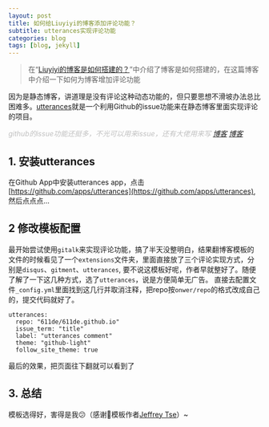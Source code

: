 ```yaml
---
layout: post
title: 如何给Liuyiyi的博客添加评论功能？
subtitle: utterances实现评论功能
categories: blog
tags: [blog, jekyll]
---
```

<!--
 * @Description: file content
 * @Author: Liuyiyi
 * @Date: 2023-05-07 22:39:08
 * @LastEditTime: 2023-05-08 21:18:42
 * @LastEditors: Liuyiyi
 * @Reference: 
-->

> 在“[Liuyiyi的博客是如何搭建的？](/_posts/2023-05-04-Liuyiyi的博客是如何搭建的？.md)”中介绍了博客是如何搭建的，在这篇博客中介绍一下如何为博客增加评论功能

因为是静态博客，讲道理是没有评论这种动态功能的，但只要思想不滑坡办法总比困难多。[utterances](https://utteranc.es/)就是一个利用Github的issue功能来在静态博客里面实现评论的项目。

<font color=silver>_github的issue功能还挺多，不光可以用来issue，还有大佬用来写 [博客](https://github.com/rainzhaojy/blogs/issues/1) [博客](https://github.com/yihong0618/gitblog/issues)_</font>

<!-- ## 1.找个教程 -->
<!-- 找到个[教程](https://blog.csdn.net/cpongo3/article/details/89210596) -->
<!-- #### 2.跟着做 -->
<!-- 一步一步
##### 2.1 注册一个Application
github注册一个Application
##### 2.2 添加gitalk代码
按步骤加

#### 3.看下结果
评论框没有，注释还在
![1683557448483](../assets/images/blog2/1683557448483.png)
😨😨😨失败，不知道为啥

本来打算放弃，又按了一下<kbd>F12</kbd>，在network中发现是`md5.min.js`没有。
![1683558808155](https://github.com/611de/611de.github.io/blob/main/_posts/image/2023-05-07-%E5%A6%82%E4%BD%95%E7%BB%99Liuyiy%E7%9A%84%E5%8D%9A%E5%AE%A2%E6%B7%BB%E5%8A%A0%E8%AF%84%E8%AE%BA%E5%8A%9F%E8%83%BD%EF%BC%9F/1683558808155.png)
`md5.min.js`的链接：[https://cdn.bootcss.com/blueimp-md5/2.10.0/js/md5.min.js](https://cdn.bootcss.com/blueimp-md5/2.10.0/js/md5.min.js)
重新提交代码后，出现了下面的画面，又失败了
![1683560569939](image/2023-05-07-如何给Liuyiy的博客添加评论功能？/1683560569939.png)
再F12看看，没看明白咱回事，也不知道这URL对不对
![1683562530445](image/2023-05-07-如何给Liuyiy的博客添加评论功能？/1683562530445.png) -->

## 1. 安装utterances
在Github App中安装utterances app，点击[https://github.com/apps/utterances](https://github.com/apps/utterances), 然后点点点...
## 2 修改模板配置
最开始尝试使用`gitalk`来实现评论功能，搞了半天没整明白，结果翻博客模板的文件的时候看见了一个`extensions`文件夹，里面直接放了三个评论实现方式，分别是`disqus`、`gitment`、`utterances`, 要不说这模板好呢，作者早就整好了。随便了解了一下这几种方式，选了`utterances`，说是方便简单无广告。
直接去配置文件`_config.yml`里面找到这几行并取消注释，把repo按`onwer/repo`的格式改成自己的，提交代码就好了。 
```
utterances:
  repo: "611de/611de.github.io"
  issue_term: "title"
  label: "utterances comment"
  theme: "github-light"
  follow_site_theme: true
```
最后的效果，把页面往下翻就可以看到了
## 3. 总结
模板选得好，害得是我😕（感谢🙏模板作者[Jeffrey Tse](https://github.com/jeffreytse)）~